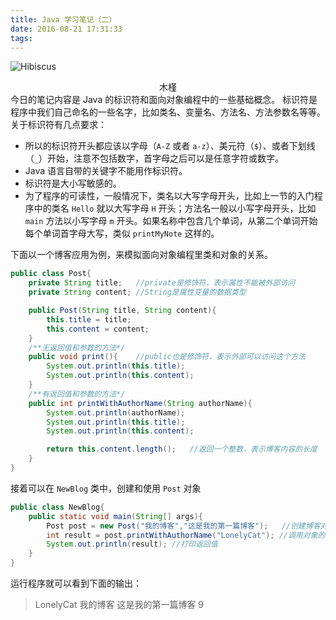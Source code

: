 ```yaml
---
title: Java 学习笔记（二）
date: 2016-08-21 17:31:33
tags:
---
```

![Hibiscus](http://7xw3qx.com1.z0.glb.clouddn.com/16-8-22/93753616.jpg)
<div align = center>木槿</div>
今日的笔记内容是 Java 的标识符和面向对象编程中的一些基础概念。
<!-- more -->
标识符是程序中我们自己命名的一些名字，比如类名、变量名、方法名、方法参数名等等。关于标识符有几点要求：

- 所以的标识符开头都应该以字母（`A-Z` 或者 `a-z`）、美元符（`$`）、或者下划线（`_`）开始，注意不包括数字，首字母之后可以是任意字符或数字。
- Java 语言自带的关键字不能用作标识符。
- 标识符是大小写敏感的。
- 为了程序的可读性，一般情况下，类名以大写字母开头，比如上一节的入门程序中的类名 `Hello` 就以大写字母 `H` 开头；方法名一般以小写字母开头，比如 `main` 方法以小写字母 `m` 开头。如果名称中包含几个单词，从第二个单词开始每个单词首字母大写，类似 `printMyNote` 这样的。

下面以一个博客应用为例，来模拟面向对象编程里类和对象的关系。
``` java
public class Post{
	private String title;	//private是修饰符，表示属性不能被外部访问
	private String content;	//String是属性变量的数据类型

	public Post(String title, String content){
		this.title = title;
		this.content = content;
	}
	/**无返回值和参数的方法*/
	public void print(){	//public也是修饰符，表示外部可以访问这个方法
		System.out.println(this.title);
		System.out.println(this.content);
	}
	/**有返回值和参数的方法*/
	public int printWithAuthorName(String authorName){
		System.out.println(authorName);
		System.out.println(this.title);
		System.out.println(this.content);

		return this.content.length();	//返回一个整数，表示博客内容的长度
	}
}
```

接着可以在 `NewBlog` 类中，创建和使用 `Post` 对象

``` java
public class NewBlog{
	public static void main(String[] args){
		Post post = new Post("我的博客","这是我的第一篇博客");	//创建博客对象，参数传入博客的标题和内容
		int result = post.printWithAuthorName("LonelyCat");	//调用对象的方法
		System.out.println(result);	//打印返回值
	}
}
```

运行程序就可以看到下面的输出：

> LonelyCat
> 我的博客
> 这是我的第一篇博客
> 9
